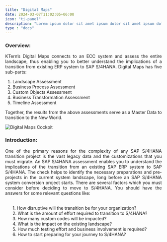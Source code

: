 ```yaml
---
title: "Digital Maps"
date: 2024-03-07T11:02:05+06:00
icon: "ti-panel"
description: "Lorem ipsum dolor sit amet ipsum dolor sit amet ipsum dolor sit amet"
type : "docs"
---
```

<div style='text-align: justify;'>

### Overview:

KTern’s Digital Maps connects to an ECC system and assess the entire landscape, thus enabling you to better understand the implications of a transition from existing ERP system to SAP S/4HANA. Digital Maps has five sub-parts:

1. Landscape Assessment
2. Business Process Assessment
3. Custom Objects Assessment
4. Business Transformation Assessment
5. Timeline Assessment

Together, the results from the above assessments serve as a Master Data to transition to the New World.

![Digital Maps Cockpit](https://storage.googleapis.com/ktern-public-files/product-documentation/Digital%20Maps/1_digital_maps_cockpit.png)

### Introduction:

One of the primary reasons for the complexity of any SAP S/4HANA transition project is the vast legacy data and the customizations that you must migrate. An SAP S/4HANA assessment enables you to understand the implications of the transition from an existing SAP ERP system to SAP S/4HANA. The check helps to identify the necessary preparations and pre-projects in the current system landscape, long before an SAP S/4HANA system conversion project starts. There are several factors which you must consider before deciding to move to S/4HANA. You should have the answers for some relevant questions like:
<ul>
</br>1. How disruptive will the transition be for your organization?
</br>2. What is the amount of effort required to transition to S/4HANA?
</br>3. How many custom codes will be impacted?
</br>4. What is the impact on the existing landscape?
</br>5. How much testing effort and business involvement is required?
</br>6. How to start preparing for your journey to S/4HANA?
</ul>

</div>